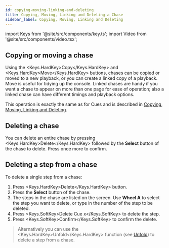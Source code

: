 ```yaml
---
id: copying-moving-linking-and-deleting
title: Copying, Moving, Linking and Deleting a Chase
sidebar_label: Copying, Moving, Linking and Deleting
---
```


import Keys from '@site/src/components/key.ts';
import Video from '@site/src/components/video.tsx';

## Copying or moving a chase

Using the <Keys.HardKey>Copy</Keys.HardKey> and <Keys.HardKey>Move</Keys.HardKey> buttons, chases can be copied or moved to a new playback, or you can create a
linked copy of a playback. Move is useful for tidying up the console.
Linked chases are handy if you want a chase to appear on more than one
page for ease of operation; also a linked chase can have different timings
and playback options.

This operation is exactly the same as for Cues and is described in
[Copying, Moving, Linking and Deleting](../cues/copying-moving-linking-and-deleting.md).

## Deleting a chase

You can delete an entire chase by pressing <Keys.HardKey>Delete</Keys.HardKey> followed by the
**Select** button of the chase to delete. Press once more to confirm.

## Deleting a step from a chase

To delete a single step from a chase:

1. Press <Keys.HardKey>Delete</Keys.HardKey> button.
2. Press the **Select** button of the chase.
3. The steps in the chase are listed on the screen. Use **Wheel A** to select the step you
want to delete, or type in the number of the step to be deleted.
4. Press <Keys.SoftKey>Delete Cue x</Keys.SoftKey> to delete the step.
5. Press <Keys.SoftKey>Confirm</Keys.SoftKey> to confirm the delete.

> Alternatively you can use the <Keys.HardKey>Unfold</Keys.HardKey> function (see [Unfold](editing-a-chase.md#editing-a-chase-using-unfold)) to delete a step from a chase.